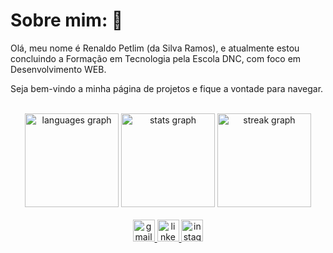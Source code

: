# Sobre mim: 🎸

Olá, meu nome é Renaldo Petlim (da Silva Ramos), e atualmente estou concluindo a Formação em Tecnologia pela Escola DNC, com foco em Desenvolvimento WEB.

Seja bem-vindo a minha página de projetos e fique a vontade para navegar.

<br>

<div align="center">
   <img src="https://github-readme-stats.vercel.app/api/top-langs?username=renaldopetlim&locale=pt-br&hide_title=false&layout=compact&card_width=320&langs_count=5&theme=dracula&hide_border=false" height="150" alt="languages graph"/>
   <img src="https://github-readme-stats.vercel.app/api?username=renaldopetlim&hide_title=false&hide_rank=false&show_icons=true&include_all_commits=true&count_private=true&disable_animations=false&theme=dracula&locale=pt-br&hide_border=false" height="150" alt="stats graph"/>
   <img src="https://streak-stats.demolab.com?user=renaldopetlim&locale=pt-br&mode=daily&theme=dracula&hide_border=false&border_radius=5&date_format=j M[ Y]" height="150" alt="streak graph"/>
</div>

<br>

<div align="center"> 
  <a href="mailto:renaldopetlim@gmail.com">
    <img src="https://img.shields.io/static/v1?message=Gmail&logo=gmail&label=&color=0077B5&logoColor=white&labelColor=&style=for-the-badge" height="35" alt="gmail logo"/>
  </a>
  <a href="https://www.linkedin.com/in/renaldopetlim/" target="_blank">
    <img src="https://img.shields.io/static/v1?message=LinkedIn&logo=linkedin&label=&color=0077B5&logoColor=white&labelColor=&style=for-the-badge" height="35" alt="linkedin logo"/>
  </a> 
  <a href="https://www.instagram.com/renaldopetlim" target="_blank">
     <img src="https://img.shields.io/static/v1?message=Instagram&logo=instagram&label=&color=E4405F&logoColor=white&labelColor=&style=for-the-badge" height="35" alt="instagram logo"/>
  </a>
</div>
